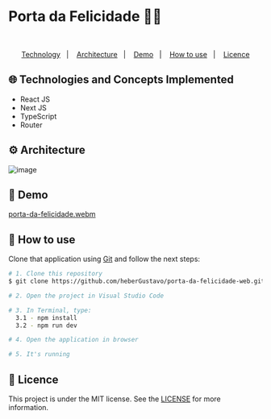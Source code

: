 <h1>Porta da Felicidade 🤹🚪</h1>
</br>

<p align="center">
  <a href="#globe_with_meridians-Technologies-and-Concepts-Implemented">Technology</a>&nbsp;&nbsp;&nbsp;|&nbsp;&nbsp;&nbsp;
   <a href="#gear-Architecture">Architecture</a>&nbsp;&nbsp;&nbsp;|&nbsp;&nbsp;&nbsp;
   <a href="#round_pushpin-demo">Demo</a>&nbsp;&nbsp;&nbsp;|&nbsp;&nbsp;&nbsp;
  <a href="#wrench-How-to-use">How to use</a>&nbsp;&nbsp;&nbsp;|&nbsp;&nbsp;&nbsp;
  <a href="#memo-Licence">Licence</a>
</p>

## :globe_with_meridians: Technologies and Concepts Implemented

- React JS
- Next JS
- TypeScript
- Router

## :gear: Architecture
![image](https://github.com/user-attachments/assets/82075bc4-2f85-4078-be57-86af3aa81e3f)

## :round_pushpin: Demo
[porta-da-felicidade.webm](https://github.com/user-attachments/assets/7ce1e118-6f48-48eb-aa48-19d42974a2b2)

## :wrench: How to use

Clone that application using [Git](https://git-scm.com) and follow the next steps:

```bash
# 1. Clone this repository
$ git clone https://github.com/heberGustavo/porta-da-felicidade-web.git

# 2. Open the project in Visual Studio Code

# 3. In Terminal, type:
  3.1 - npm install
  3.2 - npm run dev

# 4. Open the application in browser

# 5. It's running 

```


## :memo: Licence 
This project is under the MIT license. See the [LICENSE](https://github.com/heberGustavo/sorteios/blob/main/LICENSE) for more information.
